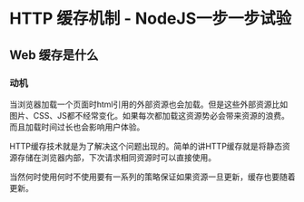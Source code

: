 # HTTP 缓存机制 - NodeJS一步一步试验
## Web 缓存是什么
### 动机
当浏览器加载一个页面时html引用的外部资源也会加载。但是这些外部资源比如图片、CSS、JS都不经常变化。如果每次都加载这资源势必会带来资源的浪费。而且加载时间过长也会影响用户体验。

HTTP缓存技术就是为了解决这个问题出现的。简单的讲HTTP缓存就是将静态资源存储在浏览器内部，下次请求相同资源时可以直接使用。

当然何时使用何时不使用要有一系列的策略保证如果资源一旦更新，缓存也要随着更新。
